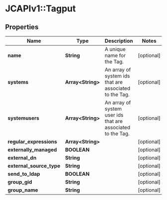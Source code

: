 # JCAPIv1::Tagput

## Properties
Name | Type | Description | Notes
------------ | ------------- | ------------- | -------------
**name** | **String** | A unique name for the Tag. | [optional] 
**systems** | **Array&lt;String&gt;** | An array of system ids that are associated to the Tag. | [optional] 
**systemusers** | **Array&lt;String&gt;** | An array of system user ids that are associated to the Tag. | [optional] 
**regular_expressions** | **Array&lt;String&gt;** |  | [optional] 
**externally_managed** | **BOOLEAN** |  | [optional] 
**external_dn** | **String** |  | [optional] 
**external_source_type** | **String** |  | [optional] 
**send_to_ldap** | **BOOLEAN** |  | [optional] 
**group_gid** | **String** |  | [optional] 
**group_name** | **String** |  | [optional] 


